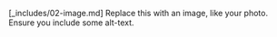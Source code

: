 [_includes/02-image.md] Replace this with an image, like your photo. Ensure you include some alt-text.
